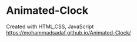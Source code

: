 # Animated-Clock
Created with HTML,CSS, JavaScript
https://mohammadsadaf.github.io/Animated-Clock/ 

